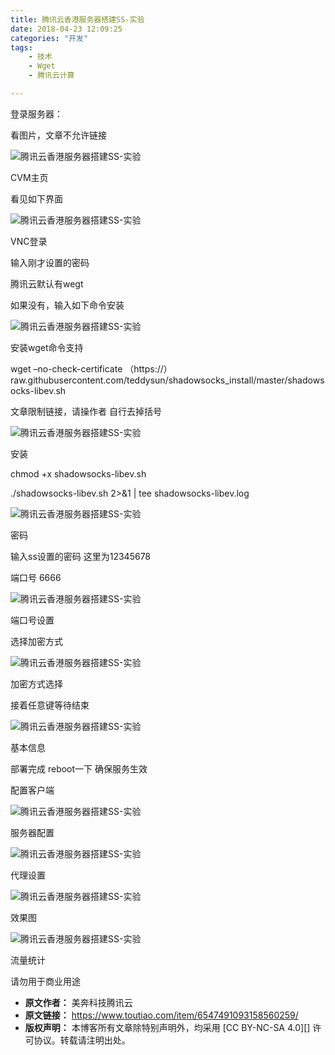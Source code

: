 ```yaml
---
title: 腾讯云香港服务器搭建SS-实验
date: 2018-04-23 12:09:25
categories: "开发"
tags:
	- 技术
	- Wget
	- 腾讯云计算

---
```


登录服务器：

看图片，文章不允许链接

![腾讯云香港服务器搭建SS-实验][SS-]

CVM主页

看见如下界面

![腾讯云香港服务器搭建SS-实验][SS- 1]

VNC登录

输入刚才设置的密码

腾讯云默认有wegt

如果没有，输入如下命令安装

![腾讯云香港服务器搭建SS-实验][SS- 2]

安装wget命令支持

wget –no-check-certificate （https://） raw.githubusercontent.com/teddysun/shadowsocks\_install/master/shadowsocks-libev.sh

文章限制链接，请操作者 自行去掉括号

![腾讯云香港服务器搭建SS-实验][SS- 3]

安装

chmod +x shadowsocks-libev.sh

./shadowsocks-libev.sh 2>&1 | tee shadowsocks-libev.log

![腾讯云香港服务器搭建SS-实验][SS- 4]

密码

输入ss设置的密码 这里为12345678

端口号 6666

![腾讯云香港服务器搭建SS-实验][SS- 5]

端口号设置

选择加密方式

![腾讯云香港服务器搭建SS-实验][SS- 6]

加密方式选择

接着任意键等待结束

![腾讯云香港服务器搭建SS-实验][SS- 7]

基本信息

部署完成 reboot一下 确保服务生效

配置客户端

![腾讯云香港服务器搭建SS-实验][SS- 8]

服务器配置

![腾讯云香港服务器搭建SS-实验][SS- 9]

代理设置

![腾讯云香港服务器搭建SS-实验][SS- 10]

效果图

![腾讯云香港服务器搭建SS-实验][SS- 11]

流量统计

请勿用于商业用途


[SS-]: http://p1.pstatp.com/large/pgc-image/1524456237018c5472036f8
[SS- 1]: http://p3.pstatp.com/large/pgc-image/152445626028530ef0f89b6
[SS- 2]: http://p3.pstatp.com/large/pgc-image/152445628243765d87fa51c
[SS- 3]: http://p9.pstatp.com/large/pgc-image/15244563164824030509a0e
[SS- 4]: http://p9.pstatp.com/large/pgc-image/1524456342588bd64ed31c5
[SS- 5]: http://p1.pstatp.com/large/pgc-image/1524456361206a836fe17ca
[SS- 6]: http://p1.pstatp.com/large/pgc-image/1524456378938a456aa0e34
[SS- 7]: http://p1.pstatp.com/large/pgc-image/152445639838459a813f667
[SS- 8]: http://p3.pstatp.com/large/pgc-image/1524456412180824e4fc475
[SS- 9]: http://p3.pstatp.com/large/pgc-image/1524456428653c03d5028c4
[SS- 10]: http://p9.pstatp.com/large/pgc-image/1524456445259264a60c208
[SS- 11]: http://p1.pstatp.com/large/pgc-image/15244564554942f59b5ea86
 *  **原文作者：** 美奔科技腾讯云
 *  **原文链接：** https://www.toutiao.com/item/6547491093158560259/
 *  **版权声明：** 本博客所有文章除特别声明外，均采用 [CC BY-NC-SA 4.0][] 许可协议。转载请注明出处。
